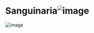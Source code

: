 # Sanguinaria![image](https://user-images.githubusercontent.com/91912538/211857775-46ac162b-d7fb-414e-831a-9640b94506c6.png)
![image](https://user-images.githubusercontent.com/91912538/211857807-91669654-56f9-4534-9863-975749146bc8.png)
